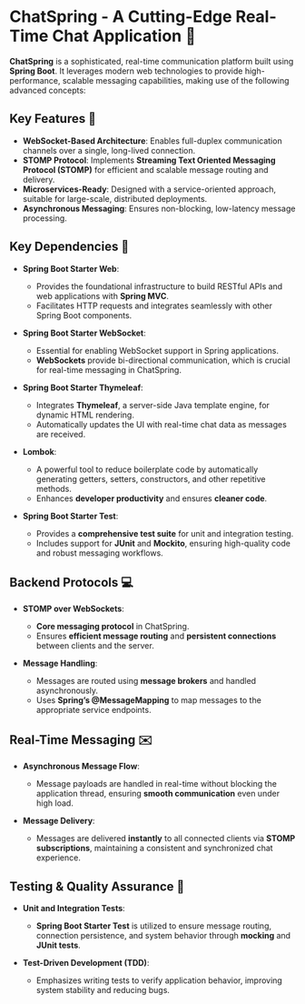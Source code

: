 # ChatSpring - A Cutting-Edge Real-Time Chat Application 🚀

**ChatSpring** is a sophisticated, real-time communication platform built using **Spring Boot**. It leverages modern web technologies to provide high-performance, scalable messaging capabilities, making use of the following advanced concepts:

## Key Features 🌟
- **WebSocket-Based Architecture**: Enables full-duplex communication channels over a single, long-lived connection.
- **STOMP Protocol**: Implements **Streaming Text Oriented Messaging Protocol (STOMP)** for efficient and scalable message routing and delivery.
- **Microservices-Ready**: Designed with a service-oriented approach, suitable for large-scale, distributed deployments.
- **Asynchronous Messaging**: Ensures non-blocking, low-latency message processing.

## Key Dependencies 🧰

- **Spring Boot Starter Web**:
  - Provides the foundational infrastructure to build RESTful APIs and web applications with **Spring MVC**.
  - Facilitates HTTP requests and integrates seamlessly with other Spring Boot components.

- **Spring Boot Starter WebSocket**:
  - Essential for enabling WebSocket support in Spring applications.
  - **WebSockets** provide bi-directional communication, which is crucial for real-time messaging in ChatSpring.

- **Spring Boot Starter Thymeleaf**:
  - Integrates **Thymeleaf**, a server-side Java template engine, for dynamic HTML rendering.
  - Automatically updates the UI with real-time chat data as messages are received.

- **Lombok**:
  - A powerful tool to reduce boilerplate code by automatically generating getters, setters, constructors, and other repetitive methods.
  - Enhances **developer productivity** and ensures **cleaner code**.

- **Spring Boot Starter Test**:
  - Provides a **comprehensive test suite** for unit and integration testing.
  - Includes support for **JUnit** and **Mockito**, ensuring high-quality code and robust messaging workflows.

## Backend Protocols 💻

- **STOMP over WebSockets**:
  - **Core messaging protocol** in ChatSpring.
  - Ensures **efficient message routing** and **persistent connections** between clients and the server.

- **Message Handling**:
  - Messages are routed using **message brokers** and handled asynchronously.
  - Uses **Spring’s @MessageMapping** to map messages to the appropriate service endpoints.

## Real-Time Messaging ✉️

- **Asynchronous Message Flow**:
  - Message payloads are handled in real-time without blocking the application thread, ensuring **smooth communication** even under high load.
  
- **Message Delivery**:
  - Messages are delivered **instantly** to all connected clients via **STOMP subscriptions**, maintaining a consistent and synchronized chat experience.

## Testing & Quality Assurance 🧪

- **Unit and Integration Tests**: 
  - **Spring Boot Starter Test** is utilized to ensure message routing, connection persistence, and system behavior through **mocking** and **JUnit tests**.
  
- **Test-Driven Development (TDD)**:
  - Emphasizes writing tests to verify application behavior, improving system stability and reducing bugs.


